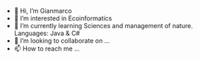 - 👋 Hi, I’m Gianmarco
- 👀 I’m interested in Ecoinformatics
- 🌱 I’m currently learning Sciences and management of nature. Languages: Java & C#
- 💞️ I’m looking to collaborate on ...
- 📫 How to reach me ...

<!---
SliceBraver/SliceBraver is a ✨ special ✨ repository because its `README.md` (this file) appears on your GitHub profile.
You can click the Preview link to take a look at your changes.
--->
